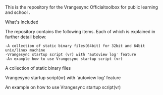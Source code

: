 

This is the repository for the Vrangesync Officialtoolbox for public learning and school .

What's Included

The repository contains the following items. Each of which is explained in further detail below:

    -A collection of static binary files(64bit) for 32bit and 64bit unix/linux machine
    -Vrangesync startup script (vr) with 'autoview log' feature
    -An example how to use Vrangesync startup script (vr)
  

A collection of static binary files

Vrangesync startup script(vr) with 'autoview log' feature

An example on how to use Vrangesync startup script(vr)
